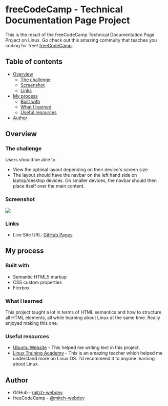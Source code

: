 # freeCodeCamp - Technical Documentation Page Project

This is the result of the freeCodeCamp Technical Documentation Page Project on Linux. Go check out this amazing commuity that teaches you coding for free! [freeCodeCamp](https://freecodecamp.org).

## Table of contents

- [Overview](#overview)
  - [The challenge](#the-challenge)
  - [Screenshot](#screenshot)
  - [Links](#links)
- [My process](#my-process)
  - [Built with](#built-with)
  - [What I learned](#what-i-learned)
  - [Useful resources](#useful-resources)
- [Author](#author)

## Overview

### The challenge

Users should be able to:

- View the optimal layout depending on their device's screen size
- The layout should have the navbar on the left hand side on laptop/desktop devices. On smaller devices, the navbar should then place itself over the main content.

### Screenshot

![](./images/screenshot.jpg)


### Links

- Live Site URL: [GitHub Pages](https://mitch-webdev.github.io/technical-documentation-page/)

## My process

### Built with

- Semantic HTML5 markup
- CSS custom properties
- Flexbox

### What I learned

This project taught a lot in terms of HTML semantics and how to structure all HTML elements, all while learning about Linux at the same time. Really enjoyed making this one.

### Useful resources

- [Ubuntu Website](https://ubuntu.com/) - This helped me writing text in this project.
- [Linux Training Academy](https://www.linuxtrainingacademy.com/) - This is an amazing teacher which helped me understand more on Linux OS. I'd recommend it to anyone learning about Linux.

## Author

- GitHub - [mitch-webdev](https://github.com/mitch-webdev)
- freeCodeCamp - [@mitch-webdev](https://www.freecodecamp.org/mitch-webdev)
